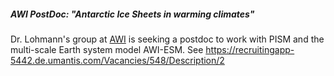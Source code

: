 ##### AWI PostDoc: \"Antarctic Ice Sheets in warming climates\"

Dr. Lohmann\'s group at [AWI](https://www.awi.de/en.html) is
seeking a postdoc to work with PISM and the multi-scale Earth system
model AWI-ESM. See
<https://recruitingapp-5442.de.umantis.com/Vacancies/548/Description/2>
